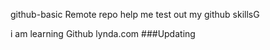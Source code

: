  github-basic
Remote repo help me test out my github skillsG

i am learning Github lynda.com
###Updating
